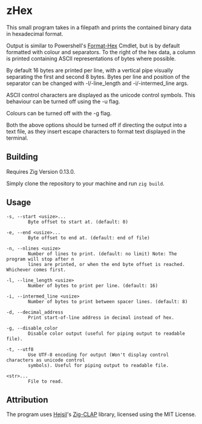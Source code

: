 # zHex

This small program takes in a filepath and prints the contained binary data in hexadecimal format.


Output is similar to Powershell's [Format-Hex](https://learn.microsoft.com/en-us/powershell/module/microsoft.powershell.utility/format-hex?view=powershell-7.4) Cmdlet, but is by default formatted with colour and separators. To the right of the hex data, a column is printed containing ASCII representations of bytes where possible.

By default 16 bytes are printed per line, with a vertical pipe visually separating the first and second 8 bytes. Bytes per line and position of the separator can be changed with -l/-line_length and -i/-intermed_line args.

ASCII control characters are displayed as the unicode control symbols. This behaviour can be turned off using the -u flag.

Colours can be turned off with the -g flag.

Both the above options should be turned off if directing the output into a text file, as they insert escape characters to format text displayed in the terminal.

## Building

Requires Zig Version 0.13.0.


Simply clone the repository to your machine and run `zig build`.


## Usage

    -s, --start <usize>...
            Byte offset to start at. (default: 0)

    -e, --end <usize>...
            Byte offset to end at. (default: end of file)

    -n, --nlines <usize>
            Number of lines to print. (default: no limit) Note: The program will stop after n
            lines are printed, or when the end byte offset is reached. Whichever comes first.

    -l, --line_length <usize>
            Number of bytes to print per line. (default: 16)

    -i, --intermed_line <usize>
            Number of bytes to print between spacer lines. (default: 8)

    -d, --decimal_address
            Print start-of-line address in decimal instead of hex.

    -g, --disable_color
            Disable color output (useful for piping output to readable file).

    -t, --utf8
            Use UTF-8 encoding for output (Won't display control characters as unicode control
            symbols). Useful for piping output to readable file.

    <str>...
            File to read.

## Attribution

The program uses [Hejsil](https://github.com/Hejsil/)'s [Zig-CLAP](https://github.com/Hejsil/zig-clap) library, licensed using the MIT License.
